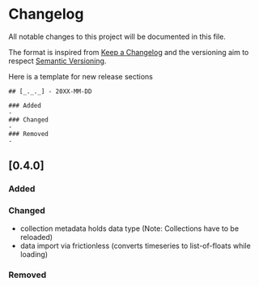 # Changelog
All notable changes to this project will be documented in this file.

The format is inspired from [Keep a Changelog](http://keepachangelog.com/en/1.0.0/)
and the versioning aim to respect [Semantic Versioning](http://semver.org/spec/v2.0.0.html).

Here is a template for new release sections

```
## [_._._] - 20XX-MM-DD

### Added
-
### Changed
-
### Removed
-
```
## [0.4.0]

### Added

### Changed
- collection metadata holds data type (Note: Collections have to be reloaded)
- data import via frictionless (converts timeseries to list-of-floats while loading)

### Removed
